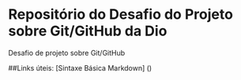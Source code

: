 # Repositório do Desafio do Projeto sobre Git/GitHub da Dio
Desafio de projeto sobre Git/GitHub

##Links úteis:
[Sintaxe Básica Markdown] ()
